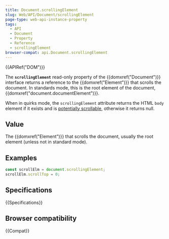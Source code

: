 ```yaml
---
title: Document.scrollingElement
slug: Web/API/Document/scrollingElement
page-type: web-api-instance-property
tags:
  - API
  - Document
  - Property
  - Reference
  - scrollingElement
browser-compat: api.Document.scrollingElement
---
```

{{APIRef("DOM")}}

The **`scrollingElement`** read-only property of the
{{domxref("Document")}} interface returns a reference to the {{domxref("Element")}} that
scrolls the document. In standards mode, this is the root element of the
document, {{domxref("document.documentElement")}}.

When in quirks mode, the `scrollingElement` attribute returns the HTML
`body` element if it exists and is [potentially scrollable](https://drafts.csswg.org/cssom-view/#potentially-scrollable), otherwise it returns null.

## Value

The {{domxref("Element")}} that scrolls the document, usually the root element (unless not in standard mode).

## Examples

```js
const scrollElm = document.scrollingElement;
scrollElm.scrollTop = 0;
```

## Specifications

{{Specifications}}

## Browser compatibility

{{Compat}}
